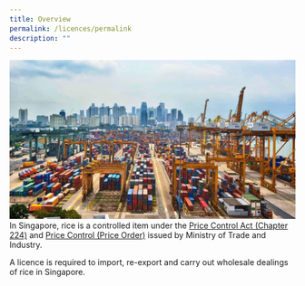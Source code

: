 ```yaml
---
title: Overview
permalink: /licences/permalink
description: ""
---
```

![](/images/port.jpg)In Singapore, rice is a controlled item under the [Price Control Act (Chapter 224)](https://safe.menlosecurity.com/https://sso.agc.gov.sg/Act/PCA1950) and [Price Control (Price Order)](https://safe.menlosecurity.com/https://sso.agc.gov.sg/SL/PCA1950-OR5) issued by Ministry of Trade and Industry. 
 
 A licence is required to import, re-export and carry out wholesale dealings of rice in Singapore.